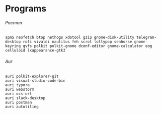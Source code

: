 # Programs

###### Pacman

```shell
spmS neofetch btop nethogs xdotool gzip gnome-disk-utility telegram-desktop rofi vivaldi nautilus feh scrot lollypop seahorse gnome-keyring gvfs polkit polkit-gnome dconf-editor gnome-calculator eog celluloid lxappearance-gtk3
```



###### Aur

```shell
auri polkit-explorer-git
auri visual-studio-code-bin
auri typora
auri webstorm
auri ocs-url
auri slack-desktop
auri postman
auri autotiling
```




